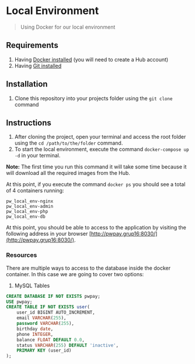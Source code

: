 # Local Environment
> Using Docker for our local environment

## Requirements

1. Having [Docker installed](https://www.docker.com/products/docker-desktop) (you will need to create a Hub account)
2. Having [Git installed](https://git-scm.com/downloads)

## Installation

1. Clone this repository into your projects folder using the `git clone` command

## Instructions

1. After cloning the project, open your terminal and access the root folder using the `cd /path/to/the/folder` command.
2. To start the local environment, execute the command `docker-compose up -d` in your terminal.

**Note:** The first time you run this command it will take some time because it will download all the required images from the Hub.

At this point, if you execute the command `docker ps` you should see a total of 4 containers running:

```
pw_local_env-nginx
pw_local_env-admin
pw_local_env-php
pw_local_env-db
```

At this point, you should be able to access to the application by visiting the following address in your browser [http://pwpay.grup16:8030/](http://pwpay.grup16:8030/).

### Resources

There are multiple ways to access to the database inside the docker container. In this case we are going to cover two options:

1. MySQL Tables

```sql
CREATE DATABASE IF NOT EXISTS pwpay; 
USE pwpay; 
CREATE TABLE IF NOT EXISTS user(
	user_id BIGINT AUTO_INCREMENT,
	email VARCHAR(255),
	password VARCHAR(255),
	birthday date,
	phone INTEGER,
	balance FLOAT DEFAULT 0.0,
	status VARCHAR(255) DEFAULT 'inactive',
  	PRIMARY KEY (user_id)
);
```




